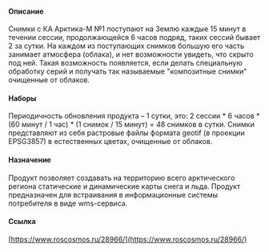 #### Описание
Снимки с КА Арктика-М №1 поступают на Землю каждые 15 минут в течении сессии, продолжающейся 6 часов подряд, таких сессий бывает 2 за сутки. На каждом из поступающих снимков большую его часть занимает атмосфера (облака), и нет возможности увидеть, что скрыто под ней.
Такая возможность появляется, если делать специальную обработку серий и получать так называемые "композитные снимки" очищенные от облаков.

#### Наборы
Периодичность обновления продукта – 1 сутки, это: 
2 сессии * 6 часов * (60 минут / 1 час) * (1 снимок / 15 минут) = 48 снимков в сутки.
Снимки представляют из себя растровые файлы формата geotif (в проекции EPSG3857) в естественных цветах, очищенные от облаков.

#### Назначение
Продукт позволяет создавать на территорию всего арктического региона статические и динамические карты снега и льда.
Продукт предназначен для встраивания в информационные системы потребителя в виде wms-сервиса.

#### Ссылка
[https://www.roscosmos.ru/28966/](https://www.roscosmos.ru/28966/)